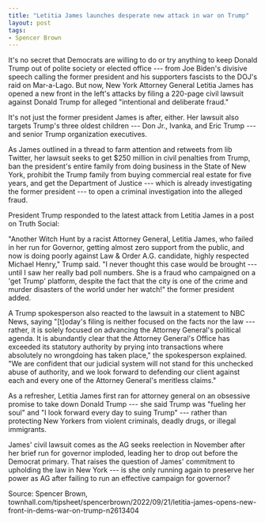 ```yaml
---
title: "Letitia James launches desperate new attack in war on Trump"
layout: post
tags:
- Spencer Brown
---
```


It's no secret that Democrats are willing to do or try anything to keep Donald Trump out of polite society or elected office --- from Joe Biden's divisive speech calling the former president and his supporters fascists to the DOJ's raid on Mar-a-Lago. But now, New York Attorney General Letitia James has opened a new front in the left's attacks by filing a 220-page civil lawsuit against Donald Trump for alleged "intentional and deliberate fraud."

It's not just the former president James is after, either. Her lawsuit also targets Trump's three oldest children --- Don Jr., Ivanka, and Eric Trump --- and senior Trump organization executives.

As James outlined in a thread to farm attention and retweets from lib Twitter, her lawsuit seeks to get $250 million in civil penalties from Trump, ban the president's entire family from doing business in the State of New York, prohibit the Trump family from buying commercial real estate for five years, and get the Department of Justice --- which is already investigating the former president --- to open a criminal investigation into the alleged fraud.

President Trump responded to the latest attack from Letitia James in a post on Truth Social:

"Another Witch Hunt by a racist Attorney General, Letitia James, who failed in her run for Governor, getting almost zero support from the public, and now is doing poorly against Law & Order A.G. candidate, highly respected Michael Henry," Trump said. "I never thought this case would be brought --- until I saw her really bad poll numbers. She is a fraud who campaigned on a 'get Trump' platform, despite the fact that the city is one of the crime and murder disasters of the world under her watch!" the former president added.

A Trump spokesperson also reacted to the lawsuit in a statement to NBC News, saying "\[t\]oday's filing is neither focused on the facts nor the law --- rather, it is solely focused on advancing the Attorney General's political agenda. It is abundantly clear that the Attorney General's Office has exceeded its statutory authority by prying into transactions where absolutely no wrongdoing has taken place," the spokesperson explained. "We are confident that our judicial system will not stand for this unchecked abuse of authority, and we look forward to defending our client against each and every one of the Attorney General's meritless claims."

As a refresher, Letitia James first ran for attorney general on an obsessive promise to take down Donald Trump --- she said Trump was "fueling her soul" and "I look forward every day to suing Trump" --- rather than protecting New Yorkers from violent criminals, deadly drugs, or illegal immigrants.

James' civil lawsuit comes as the AG seeks reelection in November after her brief run for governor imploded, leading her to drop out before the Democrat primary. That raises the question of James' commitment to upholding the law in New York --- is she only running again to preserve her power as AG after failing to run an effective campaign for governor?

Source: Spencer Brown, townhall.com/tipsheet/spencerbrown/2022/09/21/letitia-james-opens-new-front-in-dems-war-on-trump-n2613404
